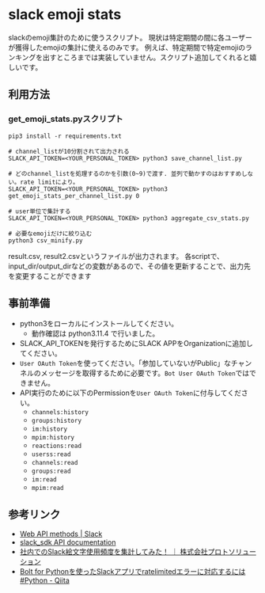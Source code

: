 # slack emoji stats

slackのemoji集計のために使うスクリプト。
現状は特定期間の間に各ユーザーが獲得したemojiの集計に使えるのみです。
例えば、特定期間で特定emojiのランキングを出すところまでは実装していません。スクリプト追加してくれると嬉しいです。


## 利用方法

### get_emoji_stats.pyスクリプト
```
pip3 install -r requirements.txt

# channel_listが10分割されて出力される
SLACK_API_TOKEN=<YOUR_PERSONAL_TOKEN> python3 save_channel_list.py

# どのchannel_listを処理するのかを引数(0~9)で渡す. 並列で動かすのはおすすめしない。rate limitにより。
SLACK_API_TOKEN=<YOUR_PERSONAL_TOKEN> python3 get_emoji_stats_per_channel_list.py 0

# user単位で集計する
SLACK_API_TOKEN=<YOUR_PERSONAL_TOKEN> python3 aggregate_csv_stats.py

# 必要なemojiだけに絞り込む
python3 csv_minify.py
```
result.csv, result2.csvというファイルが出力されます。
各scriptで、input_dir/output_dirなどの変数があるので、その値を更新することで、出力先を変更することができます


## 事前準備
- python3をローカルにインストールしてください。
    - 動作確認は python3.11.4 で行いました。
- SLACK_API_TOKENを発行するためにSLACK APPをOrganizationに追加してください。
- `User OAuth Token`を使ってください。「参加していないがPublic」なチャンネルのメッセージを取得するために必要です。`Bot User OAuth Token`ではできません。
- API実行のために以下のPermissionを`User OAuth Token`に付与してください。
    - `channels:history`
    - `groups:history`
    - `im:history`
    - `mpim:history`
    - `reactions:read`
    - `userss:read`
    - `channels:read`
    - `groups:read`
    - `im:read`
    - `mpim:read`


## 参考リンク
- [Web API methods | Slack](https://api.slack.com/methods)
- [slack_sdk API documentation](https://slack.dev/python-slack-sdk/api-docs/slack_sdk/)
- [社内でのSlack絵文字使用頻度を集計してみた！ ｜ 株式会社プロトソリューション](https://www.protosolution.co.jp/approach/fuku-lab/20230914)
- [Bolt for Pythonを使ったSlackアプリでratelimitedエラーに対応するには #Python - Qiita](https://qiita.com/geeorgey/items/eff73ea4c045ef4633d1)
